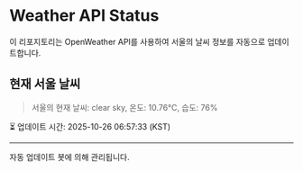 
# Weather API Status

이 리포지토리는 OpenWeather API를 사용하여 서울의 날씨 정보를 자동으로 업데이트합니다.

## 현재 서울 날씨
> 서울의 현재 날씨: clear sky, 온도: 10.76°C, 습도: 76%

⏳ 업데이트 시간: 2025-10-26 06:57:33 (KST)

---
자동 업데이트 봇에 의해 관리됩니다.
